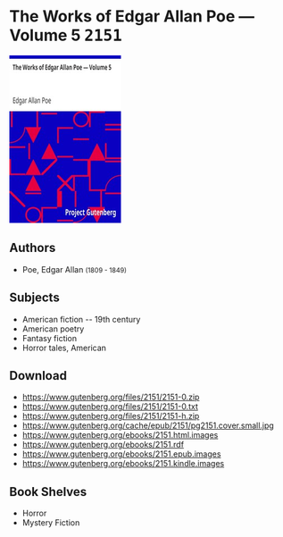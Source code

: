 # The Works of Edgar Allan Poe — Volume 5 <kbd>2151</kbd>

![](./cover.medium.jpg "")

## Authors


 - Poe, Edgar Allan <small>(1809 - 1849)</small>

## Subjects


 - American fiction -- 19th century
 - American poetry
 - Fantasy fiction
 - Horror tales, American

## Download


 - https://www.gutenberg.org/files/2151/2151-0.zip
 - https://www.gutenberg.org/files/2151/2151-0.txt
 - https://www.gutenberg.org/files/2151/2151-h.zip
 - https://www.gutenberg.org/cache/epub/2151/pg2151.cover.small.jpg
 - https://www.gutenberg.org/ebooks/2151.html.images
 - https://www.gutenberg.org/ebooks/2151.rdf
 - https://www.gutenberg.org/ebooks/2151.epub.images
 - https://www.gutenberg.org/ebooks/2151.kindle.images

## Book Shelves


 - Horror
 - Mystery Fiction
